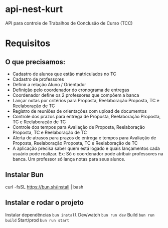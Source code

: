 # api-nest-kurt
API para controle de Trabalhos de Conclusão de Curso (TCC)

# Requisitos
## O que precisamos:
- Cadastro de alunos que estão matriculados no TC
- Cadastro de professores
- Definir a relação Aluno / Orientador
- Definição pelo coordenador do cronograma de entregas 
- Coordenador define os 2 professores que compõem a banca
- Lançar notas por critérios para Proposta, Reelaboração Proposta, TC e Reelaboração de TC
- Registro de reuniões de orientações com upload de documentos
- Controle dos prazos para entrega de Proposta, Reelaboração Proposta, TC e Reelaboração de TC  
- Controle dos tempos para Avaliação de Proposta, Reelaboração Proposta, TC e Reelaboração de TC
- Alerta de atrasos para prazos de entrega e tempos para Avaliação de Proposta, Reelaboração Proposta, TC e Reelaboração de TC
- A aplicação precisa saber quem está logado e quais lançamentos cada usuário pode realizar. Ex: Só o coordenador pode atribuir professores na banca. Um professor só lança notas para seus alunos.



## Instalar Bun
curl -fsSL https://bun.sh/install | bash

## Instalar e rodar o projeto
Instalar dependências
```bun install```
Dev/watch
```bun run dev```
Build
```bun run build```
Start/prod
```bun run start```